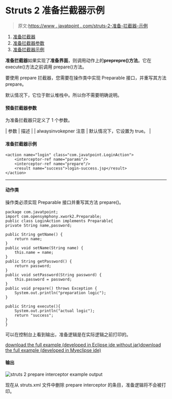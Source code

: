 # Struts 2 准备拦截器示例

> 原文:[https://www . javatpoint . com/struts-2-准备-拦截器-示例](https://www.javatpoint.com/struts-2-prepare-interceptor-example)

1.  [准备拦截器](#)
2.  [准备拦截器参数](#)
3.  [准备拦截器示例](#)

**准备拦截器**如果实现了**准备界面**，则调用动作上的**preprepre()方法**。它在 execute()方法之前调用 prepare()方法。

要使用 prepare 拦截器，您需要在操作类中实现 Preparable 接口，并重写其方法 prepare。

默认情况下，它位于默认堆栈中。所以你不需要明确说明。

#### 预备拦截器参数

为准备拦截器只定义了 1 个参数。

| 参数 | 描述 |
| alwaysinvokepner 注意 | 默认情况下，它设置为 true。 |

#### 准备拦截器示例

```
<action name="login" class="com.javatpoint.LoginAction">
    <interceptor-ref name="params"/>
    <interceptor-ref name="prepare"/>
    <result name="success">login-success.jsp</result>
</action>

```

* * *

#### 动作类

操作类必须实现 Preparable 接口并重写其方法 prepare()。

```
package com.javatpoint;
import com.opensymphony.xwork2.Preparable;
public class LoginAction implements Preparable{
private String name,password;

public String getName() {
	return name;
}
public void setName(String name) {
	this.name = name;
}
public String getPassword() {
	return password;
}
public void setPassword(String password) {
	this.password = password;
}
public void prepare() throws Exception {
	System.out.println("preparation logic");
}

public String execute(){
	System.out.println("actual logic");
	return "success";
}
}

```

可以在控制台上看到输出，准备逻辑是在实际逻辑之前打印的。

[download the full example (developed in Eclipse ide without jar)](https://static.javatpoint.com/src/st/eclipse/prepare.zip)[download the full example (developed in Myeclipse ide)](https://static.javatpoint.com/src/st/prepare.zip)

#### 输出

![struts 2 prepare interceptor example output](../Images/5b5da7bdb8595f2757714ed50eeda1f6.png)

现在从 struts.xml 文件中删除 prepare interceptor 的条目，准备逻辑将不会被打印。